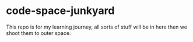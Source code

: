 # code-space-junkyard
This repo is for my learning journey, all sorts of stuff will be in here then we shoot them to outer space.
